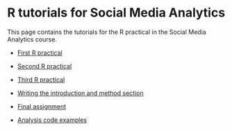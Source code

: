 R tutorials for Social Media Analytics
============

This page contains the tutorials for the R practical in the Social Media Analytics course.

* [First R practical](https://htmlpreview.github.io/?https://github.com/kasperwelbers/R_for_SMA/blob/master/tutorials/Introduction_to_R.html)
* [Second R practical](https://htmlpreview.github.io/?https://github.com/kasperwelbers/R_for_SMA/blob/master/tutorials/exploratory_text_analysis.html)
* [Third R practical](https://htmlpreview.github.io/?https://github.com/kasperwelbers/R_for_SMA/blob/master/tutorials/sentiment_analysis.html)

* [Writing the introduction and method section](https://htmlpreview.github.io/?https://github.com/kasperwelbers/R_for_SMA/blob/master/tutorials/writing_introduction_method.html)
* [Final assignment](https://docs.google.com/document/d/1pXhcykDuJbq5F_w8yi3RmcoRkKzAPnEsgL7MrzvfOrM/edit?usp=sharing)
* [Analysis code examples](https://htmlpreview.github.io/?https://github.com/kasperwelbers/R_for_SMA/blob/master/tutorials/analysis_code_templates.html)
